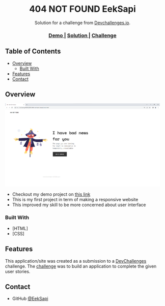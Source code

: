 <h1 align="center">404 NOT FOUND EekSapi</h1>

<div align="center">
   Solution for a challenge from  <a href="http://devchallenges.io" target="_blank">Devchallenges.io</a>.
</div>

<div align="center">
  <h3>
    <a href="https://main--iridescent-dango-a32fd3.netlify.app/">
      Demo
    </a>
    <span> | </span>
    <a href="https://github.com/EekSapi/404-Not-Found/tree/main">
      Solution
    </a>
    <span> | </span>
    <a href="https://devchallenges.io/challenges/wBunSb7FPrIepJZAg0sY">
      Challenge
    </a>
  </h3>
</div>

<!-- TABLE OF CONTENTS -->

## Table of Contents

- [Overview](#overview)
  - [Built With](#built-with)
- [Features](#features)
- [Contact](#contact)

<!-- OVERVIEW -->

## Overview

![screenshot](https://github.com/EekSapi/404-Not-Found/blob/91363135627c3b3b9e367b0439aed2a1747ddf3e/404%20Not%20Found.png)

- Checkout my demo project on <a href="https://main--iridescent-dango-a32fd3.netlify.app/">this link</a>
- This is my first project in term of making a responsive website
- This improved my skill to be more concerned about user interface


### Built With

- [HTML]
- [CSS]


## Features

This application/site was created as a submission to a [DevChallenges](https://devchallenges.io/challenges) challenge. The [challenge](https://devchallenges.io/challenges/wBunSb7FPrIepJZAg0sY) was to build an application to complete the given user stories.

## Contact

- GitHub [@EekSapi](https://github.com/EekSapi)
